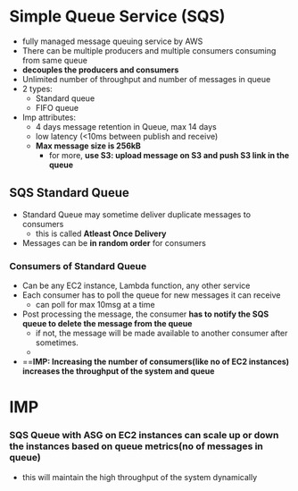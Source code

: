 
# Simple Queue Service (SQS)

- fully managed message queuing service by AWS
- There can be multiple  producers and multiple consumers consuming from same queue
- **decouples the producers and consumers**
- Unlimited number of throughput and number of messages in queue
- 2 types:
	- Standard queue
	- FIFO queue
- Imp attributes:
	- 4 days message retention in Queue, max 14 days
	- low latency (<10ms between publish and receive)
	- **Max message size is 256kB**
		- for more, **use S3: upload message on S3 and push S3 link in the queue**


## SQS Standard Queue

- Standard Queue may sometime deliver duplicate messages to consumers
	- this is called **Atleast Once Delivery**
- Messages can be **in random order** for consumers

### Consumers of Standard Queue

- Can be any EC2 instance, Lambda function, any other service
- Each consumer has to poll the queue for new messages it can receive
	- can poll for max 10msg at a time
- Post processing the message, the consumer **has to notify the SQS queue to delete the message from the queue**
	- if not, the message will be made available to another consumer after sometimes.
	- 
- ==**IMP: Increasing the number of consumers(like no of EC2 instances) increases the throughput of the system and queue**


# IMP
### SQS Queue with ASG on EC2 instances can scale up or down the instances based on queue metrics(no of messages in queue)

- this will maintain the high throughput of the system dynamically


